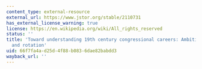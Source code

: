 ```yaml
---
content_type: external-resource
external_url: https://www.jstor.org/stable/2110731
has_external_license_warning: true
license: https://en.wikipedia.org/wiki/All_rights_reserved
status: ''
title: 'Toward understanding 19th century congressional careers: Ambition, competition,
  and rotation'
uid: 66f7fa4a-d25d-4f88-b083-6dae82babdd3
wayback_url: ''
---
```

